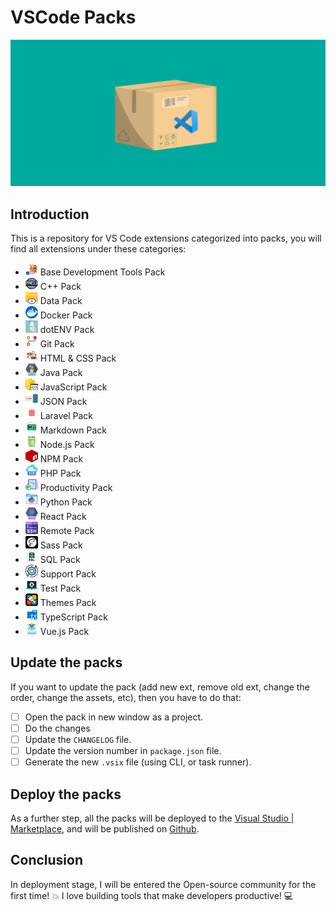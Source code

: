 # VSCode Packs

![Banner](assets/banner.png)

## Introduction

This is a repository for VS Code extensions categorized into packs, you will find all extensions under these categories:

* <img src="base-pack/assets/icon.png" height="20" width="20" /> Base Development Tools Pack
* <img src="cpp-pack/assets/icon.png" height="20" width="20" /> C++ Pack
* <img src="data-pack/assets/icon.png" height="20" width="20" /> Data Pack
* <img src="docker-pack/assets/icon.png" height="20" width="20" /> Docker Pack
* <img src="env-pack/assets/icon.png" height="20" width="20" /> dotENV Pack
* <img src="git-pack/assets/icon.png" height="20" width="20" /> Git Pack
* <img src="htmlcss-pack/assets/icon.png" height="20" width="20" /> HTML & CSS Pack
* <img src="java-pack/assets/icon.png" height="20" width="20" /> Java Pack
* <img src="js-pack/assets/icon.png" height="20" width="20" /> JavaScript Pack
* <img src="json-pack/assets/icon.png" height="20" width="20" /> JSON Pack
* <img src="laravel-pack/assets/icon.png" height="20" width="20" /> Laravel Pack
* <img src="md-pack/assets/icon.png" height="20" width="20" /> Markdown Pack
* <img src="node-pack/assets/icon.png" height="20" width="20" /> Node.js Pack
* <img src="npm-pack/assets/icon.png" height="20" width="20" /> NPM Pack
* <img src="php-pack/assets/icon.png" height="20" width="20" /> PHP Pack
* <img src="productivity-pack/assets/icon.png" height="20" width="20" /> Productivity Pack
* <img src="python-pack/assets/icon.png" height="20" width="20" /> Python Pack
* <img src="react-pack/assets/icon.png" height="20" width="20" /> React Pack
* <img src="remote-pack/assets/icon.png" height="20" width="20" /> Remote Pack
* <img src="sass-pack/assets/icon.png" height="20" width="20" /> Sass Pack
* <img src="sql-pack/assets/icon.png" height="20" width="20" /> SQL Pack
* <img src="support-pack/assets/icon.png" height="20" width="20" /> Support Pack
* <img src="test-pack/assets/icon.png" height="20" width="20" /> Test Pack
* <img src="theme-pack/assets/icon.png" height="20" width="20" /> Themes Pack
* <img src="ts-pack/assets/icon.png" height="20" width="20" /> TypeScript Pack
* <img src="vue-pack/assets/icon.png" height="20" width="20" /> Vue.js Pack

## Update the packs

If you want to update the pack (add new ext, remove old ext, change the order, change the assets, etc), then you have to do that:

* [ ] Open the pack in new window as a project.
* [ ] Do the changes
* [ ] Update the `CHANGELOG` file.
* [ ] Update the version number in `package.json` file.
* [ ] Generate the new `.vsix` file (using CLI, or task runner).

## Deploy the packs

As a further step, all the packs will be deployed to the [Visual Studio | Marketplace](https://marketplace.visualstudio.com/), and will be published on [Github](https://github.com).

## Conclusion

In deployment stage, I will be entered the Open-source community for the first time! :boom:
I love building tools that make developers productive! :computer:
